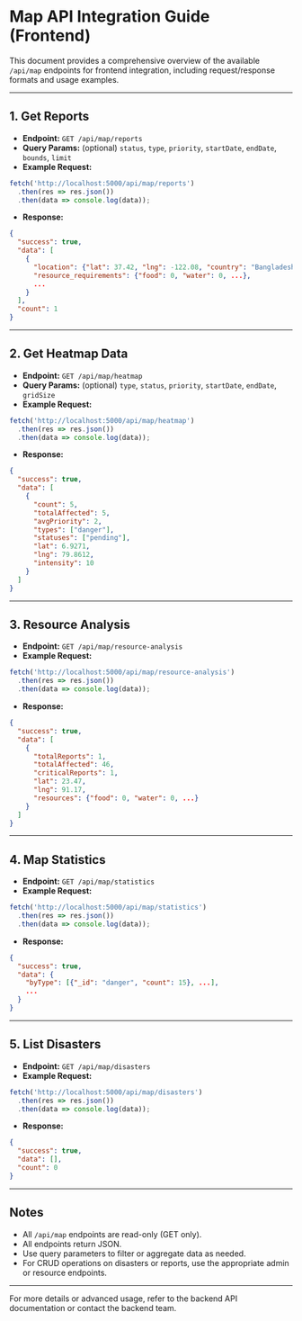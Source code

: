# Map API Integration Guide (Frontend)

This document provides a comprehensive overview of the available `/api/map` endpoints for frontend integration, including request/response formats and usage examples.

---

## 1. Get Reports
- **Endpoint:** `GET /api/map/reports`
- **Query Params:** (optional) `status`, `type`, `priority`, `startDate`, `endDate`, `bounds`, `limit`
- **Example Request:**
```js
fetch('http://localhost:5000/api/map/reports')
  .then(res => res.json())
  .then(data => console.log(data));
```
- **Response:**
```json
{
  "success": true,
  "data": [
    {
      "location": {"lat": 37.42, "lng": -122.08, "country": "Bangladesh"},
      "resource_requirements": {"food": 0, "water": 0, ...},
      ...
    }
  ],
  "count": 1
}
```

---

## 2. Get Heatmap Data
- **Endpoint:** `GET /api/map/heatmap`
- **Query Params:** (optional) `type`, `status`, `priority`, `startDate`, `endDate`, `gridSize`
- **Example Request:**
```js
fetch('http://localhost:5000/api/map/heatmap')
  .then(res => res.json())
  .then(data => console.log(data));
```
- **Response:**
```json
{
  "success": true,
  "data": [
    {
      "count": 5,
      "totalAffected": 5,
      "avgPriority": 2,
      "types": ["danger"],
      "statuses": ["pending"],
      "lat": 6.9271,
      "lng": 79.8612,
      "intensity": 10
    }
  ]
}
```

---

## 3. Resource Analysis
- **Endpoint:** `GET /api/map/resource-analysis`
- **Example Request:**
```js
fetch('http://localhost:5000/api/map/resource-analysis')
  .then(res => res.json())
  .then(data => console.log(data));
```
- **Response:**
```json
{
  "success": true,
  "data": [
    {
      "totalReports": 1,
      "totalAffected": 46,
      "criticalReports": 1,
      "lat": 23.47,
      "lng": 91.17,
      "resources": {"food": 0, "water": 0, ...}
    }
  ]
}
```

---

## 4. Map Statistics
- **Endpoint:** `GET /api/map/statistics`
- **Example Request:**
```js
fetch('http://localhost:5000/api/map/statistics')
  .then(res => res.json())
  .then(data => console.log(data));
```
- **Response:**
```json
{
  "success": true,
  "data": {
    "byType": [{"_id": "danger", "count": 15}, ...],
    ...
  }
}
```

---

## 5. List Disasters
- **Endpoint:** `GET /api/map/disasters`
- **Example Request:**
```js
fetch('http://localhost:5000/api/map/disasters')
  .then(res => res.json())
  .then(data => console.log(data));
```
- **Response:**
```json
{
  "success": true,
  "data": [],
  "count": 0
}
```

---

## Notes
- All `/api/map` endpoints are read-only (GET only).
- All endpoints return JSON.
- Use query parameters to filter or aggregate data as needed.
- For CRUD operations on disasters or reports, use the appropriate admin or resource endpoints.

---

For more details or advanced usage, refer to the backend API documentation or contact the backend team.

